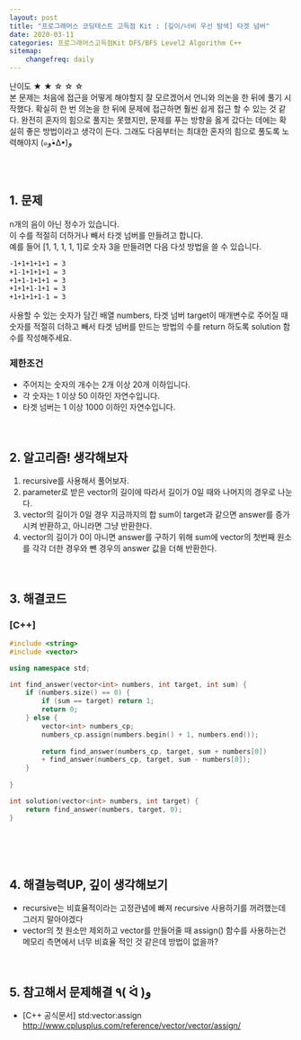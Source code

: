 ```yaml
---
layout: post
title: "프로그래머스 코딩테스트 고득점 Kit : [깊이/너비 우선 탐색] 타겟 넘버"
date: 2020-03-11
categories: 프로그래머스고득점Kit DFS/BFS Level2 Algorithm C++
sitemap:
    changefreq: daily
---
```


난이도 ★ ★ ☆ ☆ ☆  
본 문제는 처음에 접근을 어떻게 해야할지 잘 모르겠어서 언니와 의논을 한 뒤에 풀기 시작했다. 확실히 한 번 의논을 한 뒤에 문제에 접근하면 훨씬 쉽게 접근 할 수 있는 것 같다. 완전히 혼자의 힘으로 풀지는 못했지만, 문제를 푸는 방향을 옳게 갔다는 데에는 확실히 좋은 방법이라고 생각이 든다. 그래도 다음부터는 최대한 혼자의 힘으로 풀도록 노력해야지 (๑و•̀Δ•́)و  
<br/>

<br/>

## 1. 문제
n개의 음이 아닌 정수가 있습니다.  
이 수를 적절히 더하거나 빼서 타겟 넘버를 만들려고 합니다.  
예를 들어 [1, 1, 1, 1, 1]로 숫자 3을 만들려면 다음 다섯 방법을 쓸 수 있습니다.  
```md
-1+1+1+1+1 = 3
+1-1+1+1+1 = 3
+1+1-1+1+1 = 3
+1+1+1-1+1 = 3
+1+1+1+1-1 = 3
```
사용할 수 있는 숫자가 담긴 배열 numbers, 타겟 넘버 target이 매개변수로 주어질 때 숫자를 적절히 더하고 빼서 타겟 넘버를 만드는 방법의 수를 return 하도록 solution 함수를 작성해주세요.

### 제한조건
- 주어지는 숫자의 개수는 2개 이상 20개 이하입니다.
- 각 숫자는 1 이상 50 이하인 자연수입니다.
- 타겟 넘버는 1 이상 1000 이하인 자연수입니다.
<br/><br/><br/>

## 2. 알고리즘! 생각해보자
1) recursive를 사용해서 풀어보자.  
2) parameter로 받은 vector의 길이에 따라서 길이가 0일 때와 나머지의 경우로 나눈다.  
3) vector의 길이가 0일 경우 지금까지의 합 sum이 target과 같으면 answer를 증가시켜 반환하고, 아니라면 그냥 반환한다.  
4) vector의 길이가 0이 아니면 answer를 구하기 위해 sum에 vector의 첫번째 원소를 각각 더한 경우와 뺀 경우의 answer 값을 더해 반환한다.  
<br/><br/>

## 3. 해결코드
### [C++]
```c++
#include <string>
#include <vector>

using namespace std;

int find_answer(vector<int> numbers, int target, int sum) {
    if (numbers.size() == 0) {
        if (sum == target) return 1;
        return 0;
    } else {
        vector<int> numbers_cp;
        numbers_cp.assign(numbers.begin() + 1, numbers.end());
        
        return find_answer(numbers_cp, target, sum + numbers[0]) 
        + find_answer(numbers_cp, target, sum - numbers[0]);
    }
        
}

int solution(vector<int> numbers, int target) {
    return find_answer(numbers, target, 0);
}
```
<br/><br/><br/>

## 4. 해결능력UP, 깊이 생각해보기
- recursive는 비효율적이라는 고정관념에 빠져 recursive 사용하기를 꺼려했는데 그러지 말아야겠다
- vector의 첫 원소만 제외하고 vector를 만들어줄 때 assign() 함수를 사용하는건 메모리 측면에서 너무 비효율 적인 것 같은데 방법이 없을까?
<br/><br/><br/>

## 5. 참고해서 문제해결 ٩( ᐛ )و
- [C++ 공식문서] std:vector:assign <http://www.cplusplus.com/reference/vector/vector/assign/>
<br/><br/><br/>